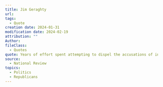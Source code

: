 ```yaml
---
title: Jim Geraghty
url: 
tags:
  - Quote
creation date: 2024-01-31
modification date: 2024-02-19
attribution: ""
Author: 
fileClass:
  - Quotes
quote: Years of effort spent attempting to dispel the accusations of inherent Republican misogyny, xenophobia, hypocrisy, ignorance and blind rage have been undone by Trump’s campaign.
source:
  - National Review
topics:
  - Politics
  - Republicans
---
```


